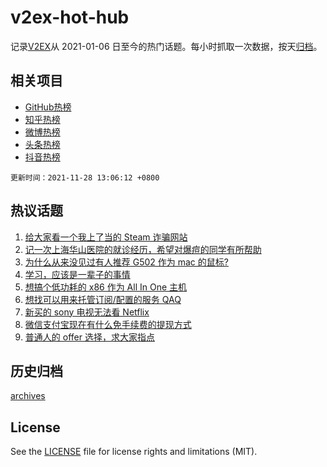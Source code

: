 # v2ex-hot-hub

 记录[V2EX](https://www.v2ex.com/)从 2021-01-06 日至今的热门话题。每小时抓取一次数据，按天[归档](archives)。
 
 ## 相关项目

- [GitHub热榜](https://github.com/lonnyzhang423/github-hot-hub)
- [知乎热榜](https://github.com/lonnyzhang423/zhihu-hot-hub)
- [微博热榜](https://github.com/lonnyzhang423/weibo-hot-hub)
- [头条热榜](https://github.com/lonnyzhang423/toutiao-hot-hub)
- [抖音热榜](https://github.com/lonnyzhang423/douyin-hot-hub)


 `更新时间：2021-11-28 13:06:12 +0800`

## 热议话题

1. [给大家看一个我上了当的 Steam 诈骗网站](https://www.v2ex.com/t/818457)
1. [记一次上海华山医院的就诊经历，希望对爆痘的同学有所帮助](https://www.v2ex.com/t/818398)
1. [为什么从来没见过有人推荐 G502 作为 mac 的鼠标?](https://www.v2ex.com/t/818418)
1. [学习，应该是一辈子的事情](https://www.v2ex.com/t/818365)
1. [想搞个低功耗的 x86 作为 All In One 主机](https://www.v2ex.com/t/818363)
1. [想找可以用来托管订阅/配置的服务 QAQ](https://www.v2ex.com/t/818427)
1. [新买的 sony 电视无法看 Netflix](https://www.v2ex.com/t/818437)
1. [微信支付宝现在有什么免手续费的提现方式](https://www.v2ex.com/t/818482)
1. [普通人的 offer 选择，求大家指点](https://www.v2ex.com/t/818376)

## 历史归档

[archives](archives)

## License

See the [LICENSE](LICENSE) file for license rights and limitations (MIT).
